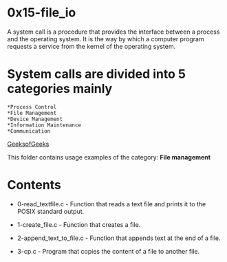# 0x15-file_io

A system call is a procedure that provides the interface between a process and
the operating system. It is the way by which a computer program requests a
service from the kernel of the operating system.

# System calls are divided into 5 categories mainly

    *Process Control
    *File Management
    *Device Management
    *Information Maintenance
    *Communication

[GeeksofGeeks](https://www.geeksforgeeks.org/linux-system-call-in-detail/)

This folder contains usage examples of the category: __File management__

# Contents

* 0-read_textfile.c - Function that reads a text file and prints it to the
                      POSIX standard output.

* 1-create_file.c - Function that creates a file.

* 2-append_text_to_file.c - Function that appends text at the end of a file.

* 3-cp.c - Program that copies the content of a file to another file.